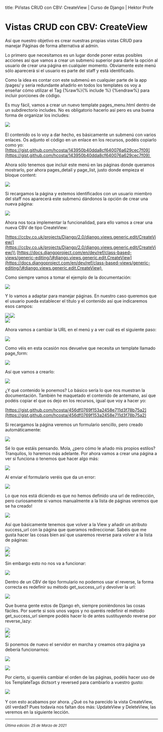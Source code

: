 title: PVistas CRUD con CBV: CreateView | Curso de Django | Hektor Profe

# Vistas CRUD con CBV: CreateView

Así que nuestro objetivo es crear nuestras propias vistas CRUD para
manejar Páginas de forma alternativa al admin.

Lo primero que necesitamos es un lugar donde poner estas posibles
acciones así que vamos a crear un submenú superior para darle la opción
al usuario de crear una página en cualquier momento. Obviamente este
menú sólo aparecerá si el usuario es parte del staff y está
identificado.

Como la idea es contar con este submenú en cualquier parte de la app
/pages/ y sería redundante añadirlo en todos los templates os voy a
enseñar cómo utilizar el Tag {%raw%}{% include %} {%endraw%} para incluir porciones de
código.

Es muy fácil, vamos a crear un nuevo template pages\_menu.html dentro de
un subdirectorio includes. No es obligatorio hacerlo así pero es una
buena forma de organizar los includes:

![]({{cdn}}/django/images/image48.png) 

El contenido os lo voy a dar hecho, es básicamente un submenú con varios
enlaces. Os adjunto el código en un enlace en los recursos, podéis
copiarlo como yo:
[https://gist.github.com/hcosta/143950b40dda8cf640076a629cec7f09](https://gist.github.com/hcosta/143950b40dda8cf640076a629cec7f09) 

Ahora sólo tenemos que incluir este menú en las páginas donde queramos
mostrarlo, por ahora pages\_detail y page\_list, justo donde empieza el
bloque content:

![]({{cdn}}/django/images/image613.png)

Si recargamos la página y estemos identificados con un usuario miembro
del staff nos aparecerá este submenú dándonos la opción de crear una
nueva página:

![]({{cdn}}/django/images/image119.png)

Ahora nos toca implementar la funcionalidad, para ello vamos a crear una
nueva CBV de tipo CreateView:

[https://ccbv.co.uk/projects/Django/2.0/django.views.generic.edit/CreateView/](https://ccbv.co.uk/projects/Django/2.0/django.views.generic.edit/CreateView/)\
[https://docs.djangoproject.com/en/dev/ref/class-based-views/generic-editing/\#django.views.generic.edit.CreateView](https://docs.djangoproject.com/en/dev/ref/class-based-views/generic-editing/\#django.views.generic.edit.CreateView) 

Como siempre vamos a tomar el ejemplo de la documentación:

![]({{cdn}}/django/images/image909.png)

Y lo vamos a adaptar para manejar páginas. En nuestro caso queremos que
el usuario pueda establecer el título y el contenido así que indicaremos
esos campos:

![]({{cdn}}/django/images/image884.png)![]({{cdn}}/django/images/image232.png)\
![]({{cdn}}/django/images/image668.png)

Ahora vamos a cambiar la URL en el menú y a ver cuál es el siguiente
paso:

![]({{cdn}}/django/images/image550.png)

Como véis en esta ocasión nos devuelve que necesita un template llamado
page\_form:

![]({{cdn}}/django/images/image367.png)

Así que vamos a crearlo:

![]({{cdn}}/django/images/image486.png)

¿Y qué contenido le ponemos? Lo básico sería lo que nos muestran la
documentación. También he maquetado el contenido de antemano, así que
podéis copiar el que os dejo en los recursos, igual que voy a hacer yo:

[https://gist.github.com/hcosta/456df0769f153a2458e711d3f78b75a2](https://gist.github.com/hcosta/456df0769f153a2458e711d3f78b75a2)

Si recargamos la página veremos un formulario sencillo, pero creado
automáticamente:

![]({{cdn}}/django/images/image216.png)

Sé lo que estáis pensando. Mola, ¿pero cómo le añado mis propios
estilos? Tranquilos, lo haremos más adelante. Por ahora vamos a crear
una página a ver si funciona o tenemos que hacer algo más:

![]({{cdn}}/django/images/image705.png)

Al enviar el formulario veréis que da un error:

![]({{cdn}}/django/images/image639.png)

Lo que nos está diciendo es que no hemos definido una url de
redirección, pero curiosamente sí vamos manualmente a la lista de
páginas veremos que se ha creado!

![]({{cdn}}/django/images/image169.png)

Así que básicamente tenemos que volver a la View y añadir un atributo
success\_url con la página que queramos redireccionar. Sabéis que me
gusta hacer las cosas bien así que usaremos reverse para volver a la
lista de páginas:

![]({{cdn}}/django/images/image657.png)\
![]({{cdn}}/django/images/image853.png)

Sin embargo esto no nos va a funcionar:

![]({{cdn}}/django/images/image604.png)

Dentro de un CBV de tipo formulario no podemos usar el reverse, la forma
correcta es redefinir su método get\_success\_url y devolver la url:

![]({{cdn}}/django/images/image409.png)

Que buena gente estos de Django eh, siempre poniéndonos las cosas
fáciles. Por suerte si sois unos vagos y no queréis redefinir el método
get\_success\_url siempre podéis hacer lo de antes sustituyendo reverse
por reverse\_lazy:

![]({{cdn}}/django/images/image381.png)\
![]({{cdn}}/django/images/image217.png)

Si ponemos de nuevo el servidor en marcha y creamos otra página ya
debería funcionarnos:

![]({{cdn}}/django/images/image171.png)

![]({{cdn}}/django/images/image407.png)

Por cierto, si queréis cambiar el orden de las páginas, podéis hacer uso
de los TemplateTags dictsort y reversed para cambiarlo a vuestro gusto:

![]({{cdn}}/django/images/image731.png) 

Y con esto acabamos por ahora. ¿Qué os ha parecido la vista CreateView,
útil verdad? Pues todavía nos faltan dos más: UpdateView y DeleteView,
las veremos en la siguiente lección.

___
<small class="edited"><i>Última edición: 25 de Marzo de 2021</i></small>